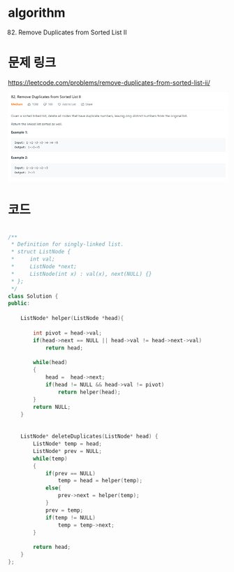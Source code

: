 ﻿# algorithm 
82. Remove Duplicates from Sorted List II
  

# 문제 링크    
https://leetcode.com/problems/remove-duplicates-from-sorted-list-ii/  


![title](https://github.com/jungmin3834/algorithm/blob/master/image/remove-duplicates-from-sorted-list-ii.png)

# 코드

```cpp

/**
 * Definition for singly-linked list.
 * struct ListNode {
 *     int val;
 *     ListNode *next;
 *     ListNode(int x) : val(x), next(NULL) {}
 * };
 */
class Solution {
public:
    
    ListNode* helper(ListNode *head){
        
        int pivot = head->val;
        if(head->next == NULL || head->val != head->next->val)
            return head;
        
        while(head)
        {
            head =  head->next;
            if(head != NULL && head->val != pivot)
                return helper(head);
        }
        return NULL;
    }
    
    
    ListNode* deleteDuplicates(ListNode* head) {
        ListNode* temp = head;
        ListNode* prev = NULL;
        while(temp)
        {
            if(prev == NULL)
                temp = head = helper(temp);
            else{
                prev->next = helper(temp);
            }
            prev = temp;
            if(temp != NULL)
                temp = temp->next;
        }
        
        return head;
    }
};
```
